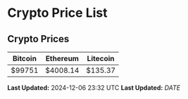 # Crypto Price List

## Crypto Prices
| Bitcoin | Ethereum | Litecoin |
| ------- | -------- | -------- |
| $99751 | $4008.14 | $135.37 |
**Last Updated:** 2024-12-06 23:32 UTC
**Last Updated:** $DATE$
